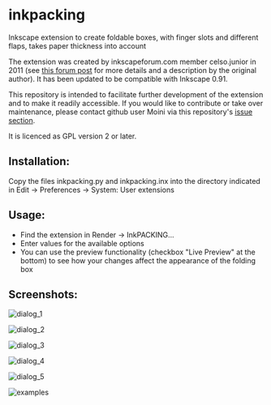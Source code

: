 # inkpacking
Inkscape extension to create foldable boxes, with finger slots and different flaps, takes paper thickness into account

The extension was created by inkscapeforum.com member celso.junior in 2011 (see [this forum post](http://www.inkscapeforum.com/viewtopic.php?f=34&t=10880) for more details and a description by the original author). It has been updated to be compatible with Inkscape 0.91.

This repository is intended to facilitate further development of the extension and to make it readily accessible. If you would like to contribute or take over maintenance, please contact github user Moini via this repository's [issue section](https://github.com/Moini/inkpacking/issues).

It is licenced as GPL version 2 or later.

## Installation:

Copy the files inkpacking.py and inkpacking.inx into the directory indicated in Edit -> Preferences -> System: User extensions

## Usage:

* Find the extension in Render -> InkPACKING...
* Enter values for the available options
* You can use the preview functionality (checkbox "Live Preview" at the bottom) to see how your changes affect the appearance of the folding box

## Screenshots:

![dialog_1](https://cloud.githubusercontent.com/assets/3240233/11562363/dce5b7be-99cd-11e5-92a9-1d16b1fce41f.png)

![dialog_2](https://cloud.githubusercontent.com/assets/3240233/11562361/dce2e14c-99cd-11e5-82c0-8acc4f65e899.png)

![dialog_3](https://cloud.githubusercontent.com/assets/3240233/11562362/dce4edde-99cd-11e5-8cdd-806a2dcd023a.png)

![dialog_4](https://cloud.githubusercontent.com/assets/3240233/11562359/dce083a2-99cd-11e5-908b-f5981203b923.png)

![dialog_5](https://cloud.githubusercontent.com/assets/3240233/11562358/dcc68150-99cd-11e5-8efb-aa75507702c7.png)

![examples](https://cloud.githubusercontent.com/assets/3240233/11562364/dce9b2d8-99cd-11e5-9e92-1f4305c8ff81.png)
